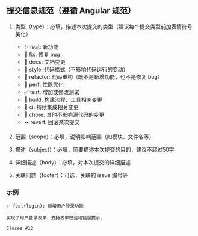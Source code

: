 ## 提交信息规范（遵循 Angular 规范）

1. 类型（type）：必填，描述本次提交的类型（建议每个提交类型前加表情符号美化）
   - ✨ feat: 新功能
   - 🐞 fix: 修复 bug
   - 📝 docs: 文档变更
   - 🌈 style: 代码格式（不影响代码运行的变动）
   - 🦄 refactor: 代码重构（既不是新增功能，也不是修复 bug）
   - 🎈 perf: 性能优化
   - ✅ test: 增加或修改测试
   - 🔧 build: 构建流程、工具相关变更
   - 🐎 ci: 持续集成相关变更
   - 🐋 chore: 其他不影响源代码的变更
   - ⏪ revert: 回滚某次提交

2. 范围（scope）：必填，说明影响范围（如模块、文件名等）

3. 描述（subject）：必填，简要描述本次提交的目的，建议不超过50字

4. 详细描述（body）：必填，对本次提交的详细描述

5. 关联问题（footer）：可选，关联的 issue 编号等

### 示例

```
✨ feat(login): 新增用户登录功能

实现了用户登录表单，支持表单校验和错误提示。

Closes #12
```
